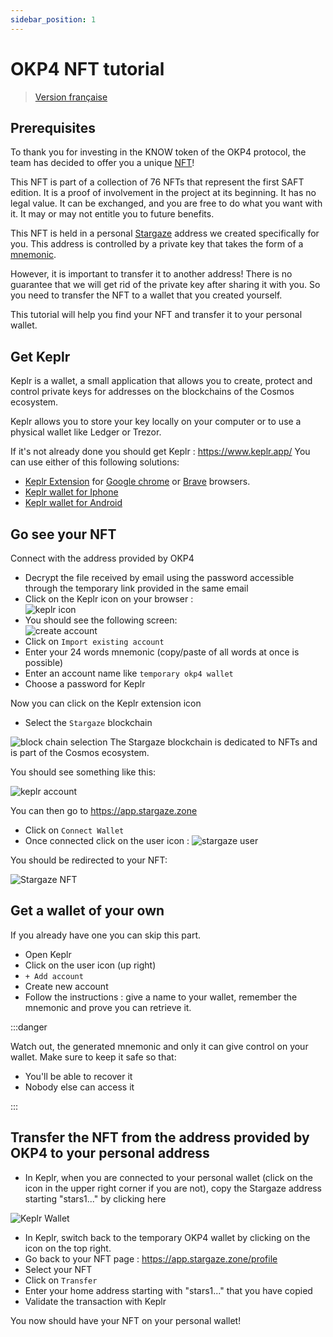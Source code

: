 ```yaml
---
sidebar_position: 1
---
```


# OKP4 NFT tutorial

> [Version française](./fr.md)

## Prerequisites

To thank you for investing in the KNOW token of the OKP4 protocol, the team has decided to offer you a unique [NFT](https://en.wikipedia.org/wiki/Non-fungible_token)!

This NFT is part of a collection of 76 NFTs that represent the first SAFT edition. It is a proof of involvement in the project at its beginning. It has no legal value. It can be exchanged, and you are free to do what you want with it. It may or may not entitle you to future benefits.

This NFT is held in a personal [Stargaze](https://www.stargaze.zone/) address we created specifically for you. This address is controlled by a private key that takes the form of a [mnemonic](https://en.bitcoin.it/wiki/Seed_phrase).

However, it is important to transfer it to another address! There is no guarantee that we will get rid of the private key after sharing it with you. So you need to transfer the NFT to a wallet that you created yourself.

This tutorial will help you find your NFT and transfer it to your personal wallet.

## Get Keplr

Keplr is a wallet, a small application that allows you to create, protect and control private keys for addresses on the blockchains of the Cosmos ecosystem.

Keplr allows you to store your key locally on your computer or to use a physical wallet like Ledger or Trezor.

If it's not already done you should get Keplr : <https://www.keplr.app/>
You can use either of this following solutions:

- [Keplr Extension](https://chrome.google.com/webstore/detail/keplr/dmkamcknogkgcdfhhbddcghachkejeap) for [Google chrome](https://www.google.com/chrome/index.html) or [Brave](https://brave.com/) browsers.
- [Keplr wallet for Iphone](https://apps.apple.com/us/app/keplr-wallet)
- [Keplr wallet for Android](https://play.google.com/store/apps/details?id=com.chainapsis.keplr)

## Go see your NFT

Connect with the address provided by OKP4

- Decrypt the file received by email using the password accessible through the temporary link provided in the same email
- Click on the Keplr icon on your browser :  
   ![keplr icon](/img/content/nft-tutorial/keplr-icon.png)
- You should see the following screen:  
  ![create account](/img/content/nft-tutorial/account-creation-keplr.png)
- Click on `Import existing account`
- Enter your 24 words mnemonic (copy/paste of all words at once is possible)
- Enter an account name like `temporary okp4 wallet`
- Choose a password for Keplr

Now you can click on the Keplr extension icon

- Select the `Stargaze` blockchain

![block chain selection](/img/content/nft-tutorial/block-chain-select.png)
The Stargaze blockchain is dedicated to NFTs and is part of the Cosmos ecosystem.

You should see something like this:

![keplr account](/img/content/nft-tutorial/keplr-account.png)

You can then go to <https://app.stargaze.zone>

- Click on `Connect Wallet`
- Once connected click on the user icon : ![stargaze user](/img/content/nft-tutorial/stargaze-account.png)

You should be redirected to your NFT:

![Stargaze NFT](/img/content/nft-tutorial/stargaze-nft.png)

## Get a wallet of your own

If you already have one you can skip this part.

- Open Keplr
- Click on the user icon (up right)
- `+ Add account`
- Create new account
- Follow the instructions : give a name to your wallet, remember the mnemonic and prove you can retrieve it.

:::danger

Watch out, the generated mnemonic and only it can give control on your wallet. Make sure to keep it safe so that:

- You'll be able to recover it
- Nobody else can access it

:::

## Transfer the NFT from the address provided by OKP4 to your personal address

- In Keplr, when you are connected to your personal wallet (click on the icon in the upper right corner if you are not), copy the Stargaze address starting "stars1..." by clicking here

![Keplr Wallet](/img/content/nft-tutorial/stargaze-wallet.PNG)

- In Keplr, switch back to the temporary OKP4 wallet by clicking on the icon on the top right.
- Go back to your NFT page : <https://app.stargaze.zone/profile>
- Select your NFT
- Click on `Transfer`
- Enter your home address starting with "stars1..." that you have copied
- Validate the transaction with Keplr

You now should have your NFT on your personal wallet!
